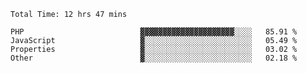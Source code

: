 <!--START_SECTION:waka-->

```text
Total Time: 12 hrs 47 mins

PHP                          ▓▓▓▓▓▓▓▓▓▓▓▓▓▓▓▓▓▓▓▓▓░░░░   85.91 %
JavaScript                   ▓░░░░░░░░░░░░░░░░░░░░░░░░   05.49 %
Properties                   ▓░░░░░░░░░░░░░░░░░░░░░░░░   03.02 %
Other                        ▓░░░░░░░░░░░░░░░░░░░░░░░░   02.18 %
```

<!--END_SECTION:waka-->
